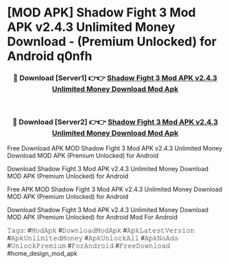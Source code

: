 # [MOD APK] Shadow Fight 3 Mod APK v2.4.3 Unlimited Money Download - (Premium Unlocked) for Android q0nfh



<div align="center">
<h3>🔴 Download [Server1] 👉👉 <a href="https://momento.my/?title=Shadow_Fight_3_Mod_APK_v2.4.3_Unlimited_Money_Download">Shadow Fight 3 Mod APK v2.4.3 Unlimited Money Download Mod Apk</a></h3><br>

<h3>🔴 Download [Server2] 👉👉 <a href="https://momento.my/?title=Shadow_Fight_3_Mod_APK_v2.4.3_Unlimited_Money_Download">Shadow Fight 3 Mod APK v2.4.3 Unlimited Money Download Mod Apk</a></h3>
</div>



Free Download APK MOD Shadow Fight 3 Mod APK v2.4.3 Unlimited Money Download MOD APK (Premium Unlocked) for Android

Download Shadow Fight 3 Mod APK v2.4.3 Unlimited Money Download MOD APK (Premium Unlocked) for Android

Free APK MOD Shadow Fight 3 Mod APK v2.4.3 Unlimited Money Download MOD APK (Premium Unlocked) for Android

Download Shadow Fight 3 Mod APK v2.4.3 Unlimited Money Download MOD APK (Premium Unlocked) for Android Mod For Android

𝚃𝚊𝚐𝚜: #𝙼𝚘𝚍𝙰𝚙𝚔 #𝙳𝚘𝚠𝚗𝚕𝚘𝚊𝚍𝙼𝚘𝚍𝙰𝚙𝚔 #𝙰𝚙𝚔𝙻𝚊𝚝𝚎𝚜𝚝𝚅𝚎𝚛𝚜𝚒𝚘𝚗 #𝙰𝚙𝚔𝚄𝚗𝚕𝚒𝚖𝚒𝚝𝚎𝚍𝙼𝚘𝚗𝚎𝚢 #𝙰𝚙𝚔𝚄𝚗𝚕𝚘𝚌𝚔𝙰𝚕𝚕 #𝙰𝚙𝚔𝙽𝚘𝙰𝚍𝚜 #𝚄𝚗𝚕𝚘𝚌𝚔𝙿𝚛𝚎𝚖𝚒𝚞𝚖 #𝙵𝚘𝚛𝙰𝚗𝚍𝚛𝚘𝚒𝚍 #𝙵𝚛𝚎𝚎𝙳𝚘𝚠𝚗𝚕𝚘𝚊𝚍 #home_design_mod_apk
